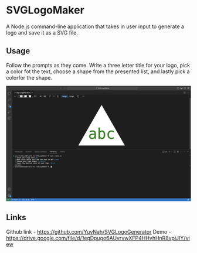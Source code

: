 # SVGLogoMaker

A Node.js command-line application that takes in user input to generate a logo and save it as a SVG file.

## Usage

Follow the prompts as they come. Write a three letter title for your logo, pick a color fot the text, choose a shape from the presented list, and lastly pick a colorfor the shape.

![](assets/screenshot.png)

## Links

Github link - https://github.com/YuvNah/SVGLogoGenerator
Demo - https://drive.google.com/file/d/1egDpugo6AUvrvwXFP4HHvhHnR8vpiJIY/view
